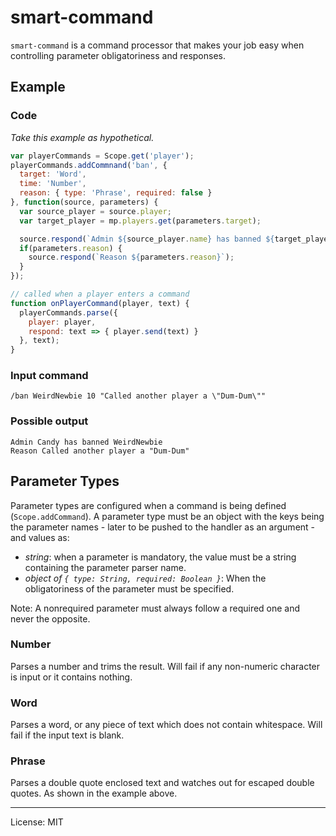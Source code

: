 # smart-command

`smart-command` is a command processor that makes your job easy when controlling parameter obligatoriness and responses.

## Example

### Code

*Take this example as hypothetical.*
```javascript
var playerCommands = Scope.get('player');
playerCommands.addCommnand('ban', {
  target: 'Word',
  time: 'Number',
  reason: { type: 'Phrase', required: false }
}, function(source, parameters) {
  var source_player = source.player;
  var target_player = mp.players.get(parameters.target);

  source.respond(`Admin ${source_player.name} has banned ${target_player.name}!`);
  if(parameters.reason) {
    source.respond(`Reason ${parameters.reason}`);
  }  
});

// called when a player enters a command
function onPlayerCommand(player, text) {
  playerCommands.parse({
    player: player,
    respond: text => { player.send(text) }
  }, text);
}
```
### Input command

```
/ban WeirdNewbie 10 "Called another player a \"Dum-Dum\""
```

### Possible output

```
Admin Candy has banned WeirdNewbie
Reason Called another player a "Dum-Dum"
```

## Parameter Types

Parameter types are configured when a command is being defined (`Scope.addCommand`). A parameter type must be an object with the keys being the parameter names - later to be pushed to the handler as an argument - and values as:
* *string*: when a parameter is mandatory, the value must be a string containing the parameter parser name.
* *object of `{ type: String, required: Boolean }`*: When the obligatoriness of the parameter must be specified.

Note: A nonrequired parameter must always follow a required one and never the opposite.

### Number

Parses a number and trims the result. Will fail if any non-numeric character is input or it contains nothing.

### Word

Parses a word, or any piece of text which does not contain whitespace. Will fail if the input text is blank.

### Phrase

Parses a double quote enclosed text and watches out for escaped double quotes. As shown in the example above.

---

License: MIT
